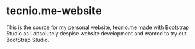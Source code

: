 # tecnio.me-website
This is the source for my personal website, [tecnio.me](https://tecnio.me) made with Bootstrap Studio as I absolutely despise website development and wanted to try out BootStrap Studio.